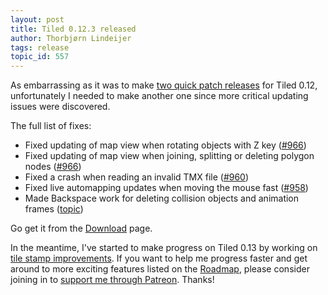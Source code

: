```yaml
---
layout: post
title: Tiled 0.12.3 released
author: Thorbjørn Lindeijer
tags: release
topic_id: 557
---
```


As embarrassing as it was to make [two quick patch releases][1] for Tiled 0.12, unfortunately I needed to make another one since more critical updating issues were discovered.

The full list of fixes:

* Fixed updating of map view when rotating objects with Z key ([#966](https://github.com/bjorn/tiled/issues/966))
* Fixed updating of map view when joining, splitting or deleting polygon nodes ([#966](https://github.com/bjorn/tiled/issues/966))
* Fixed a crash when reading an invalid TMX file ([#960](https://github.com/bjorn/tiled/issues/960))
* Fixed live automapping updates when moving the mouse fast ([#958](https://github.com/bjorn/tiled/issues/958))
* Made Backspace work for deleting collision objects and animation frames ([topic][2])

Go get it from the [Download][3] page.

In the meantime, I've started to make progress on Tiled 0.13 by working on [tile stamp improvements][4]. If you want to help me progress faster and get around to more exciting features listed on the [Roadmap][5], please consider joining in to [support me through Patreon][6]. Thanks!


  [1]: http://forum.mapeditor.org/t/tiled-0-12-1-and-0-12-2-released/533
  [2]: http://forum.mapeditor.org/t/how-to-remove-animation-settings/545/6
  [3]: http://www.mapeditor.org/download
  [4]: https://github.com/bjorn/tiled/issues/969
  [5]: https://github.com/bjorn/tiled/wiki/Roadmap
  [6]: https://www.patreon.com/bjorn
